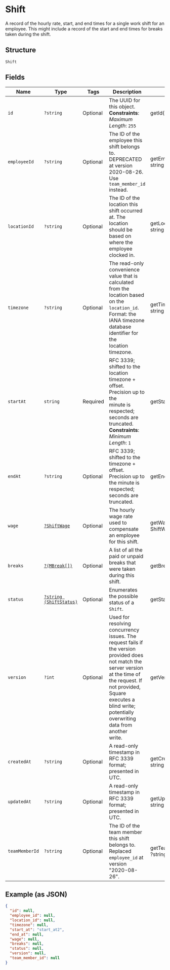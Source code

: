 
# Shift

A record of the hourly rate, start, and end times for a single work shift
for an employee. This might include a record of the start and end times for breaks
taken during the shift.

## Structure

`Shift`

## Fields

| Name | Type | Tags | Description | Getter | Setter |
|  --- | --- | --- | --- | --- | --- |
| `id` | `?string` | Optional | The UUID for this object.<br>**Constraints**: *Maximum Length*: `255` | getId(): ?string | setId(?string id): void |
| `employeeId` | `?string` | Optional | The ID of the employee this shift belongs to. DEPRECATED at version 2020-08-26. Use `team_member_id` instead. | getEmployeeId(): ?string | setEmployeeId(?string employeeId): void |
| `locationId` | `?string` | Optional | The ID of the location this shift occurred at. The location should be based on<br>where the employee clocked in. | getLocationId(): ?string | setLocationId(?string locationId): void |
| `timezone` | `?string` | Optional | The read-only convenience value that is calculated from the location based<br>on the `location_id`. Format: the IANA timezone database identifier for the<br>location timezone. | getTimezone(): ?string | setTimezone(?string timezone): void |
| `startAt` | `string` | Required | RFC 3339; shifted to the location timezone + offset. Precision up to the<br>minute is respected; seconds are truncated.<br>**Constraints**: *Minimum Length*: `1` | getStartAt(): string | setStartAt(string startAt): void |
| `endAt` | `?string` | Optional | RFC 3339; shifted to the timezone + offset. Precision up to the minute is<br>respected; seconds are truncated. | getEndAt(): ?string | setEndAt(?string endAt): void |
| `wage` | [`?ShiftWage`](../../doc/models/shift-wage.md) | Optional | The hourly wage rate used to compensate an employee for this shift. | getWage(): ?ShiftWage | setWage(?ShiftWage wage): void |
| `breaks` | [`?(MBreak[])`](../../doc/models/m-break.md) | Optional | A list of all the paid or unpaid breaks that were taken during this shift. | getBreaks(): ?array | setBreaks(?array breaks): void |
| `status` | [`?string (ShiftStatus)`](../../doc/models/shift-status.md) | Optional | Enumerates the possible status of a `Shift`. | getStatus(): ?string | setStatus(?string status): void |
| `version` | `?int` | Optional | Used for resolving concurrency issues. The request fails if the version<br>provided does not match the server version at the time of the request. If not provided,<br>Square executes a blind write; potentially overwriting data from another<br>write. | getVersion(): ?int | setVersion(?int version): void |
| `createdAt` | `?string` | Optional | A read-only timestamp in RFC 3339 format; presented in UTC. | getCreatedAt(): ?string | setCreatedAt(?string createdAt): void |
| `updatedAt` | `?string` | Optional | A read-only timestamp in RFC 3339 format; presented in UTC. | getUpdatedAt(): ?string | setUpdatedAt(?string updatedAt): void |
| `teamMemberId` | `?string` | Optional | The ID of the team member this shift belongs to. Replaced `employee_id` at version "2020-08-26". | getTeamMemberId(): ?string | setTeamMemberId(?string teamMemberId): void |

## Example (as JSON)

```json
{
  "id": null,
  "employee_id": null,
  "location_id": null,
  "timezone": null,
  "start_at": "start_at2",
  "end_at": null,
  "wage": null,
  "breaks": null,
  "status": null,
  "version": null,
  "team_member_id": null
}
```

